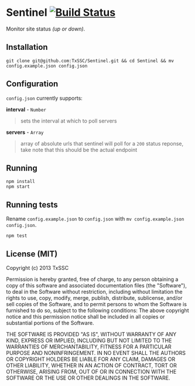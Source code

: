 # Sentinel [![Build Status](https://travis-ci.org/TxSSC/Sentinel.svg?branch=master)](https://travis-ci.org/TxSSC/Sentinel)
Monitor site status *(up or down)*.


## Installation
```shell
git clone git@github.com:TxSSC/Sentinel.git && cd Sentinel && mv config.example.json config.json
```

## Configuration
`config.json` currently supports:

**interval** - `Number`
> sets the interval at which to poll servers

**servers** - `Array`
> array of absolute urls that sentinel will poll for a `200` status reponse, take note that this should be the actual endpoint


## Running
```shell
npm install
npm start
```

## Running tests
Rename `config.example.json` to `config.json` with `mv config.example.json config.json`.
```shell
npm test
```


## License (MIT)
Copyright (c) 2013 TxSSC

Permission is hereby granted, free of charge, to any person obtaining a copy of this software and associated documentation files (the "Software"), to deal in the Software without restriction, including without limitation the rights to use, copy, modify, merge, publish, distribute, sublicense, and/or sell copies of the Software, and to permit persons to whom the Software is furnished to do so, subject to the following conditions: The above copyright notice and this permission notice shall be included in all copies or substantial portions of the Software.

THE SOFTWARE IS PROVIDED "AS IS", WITHOUT WARRANTY OF ANY KIND, EXPRESS OR IMPLIED, INCLUDING BUT NOT LIMITED TO THE WARRANTIES OF MERCHANTABILITY, FITNESS FOR A PARTICULAR PURPOSE AND NONINFRINGEMENT. IN NO EVENT SHALL THE AUTHORS OR COPYRIGHT HOLDERS BE LIABLE FOR ANY CLAIM, DAMAGES OR OTHER LIABILITY, WHETHER IN AN ACTION OF CONTRACT, TORT OR OTHERWISE, ARISING FROM, OUT OF OR IN CONNECTION WITH THE SOFTWARE OR THE USE OR OTHER DEALINGS IN THE SOFTWARE.
